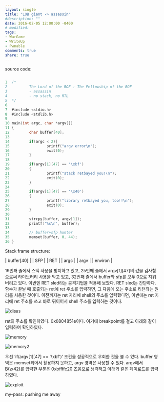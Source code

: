 ```yaml
---
layout: single
title: "LOB giant -> assassin"
#description: ""
date: 2016-02-05 12:00:00 -0400
# modified: 
tags: 
- WarGame
- WriteUp
- Pwnable
comments: true
share: true
---
```


source code:

```c

1  /*
2          The Lord of the BOF : The Fellowship of the BOF
3          - assassin
4          - no stack, no RTL
5  */
6  
7  #include <stdio.h>
8  #include <stdlib.h>
9  
10 main(int argc, char *argv[])
11 {
12         char buffer[40];
13 
14         if(argc < 2){
15                 printf("argv error\n");
16                 exit(0);
17         }
18 
19         if(argv[1][47] == '\xbf')
20         {
21                 printf("stack retbayed you!\n");
22                 exit(0);
23         }
24 
25         if(argv[1][47] == '\x40')
26         {
27                 printf("library retbayed you, too!!\n");
28                 exit(0);
29         }
30 
31         strcpy(buffer, argv[1]);
32         printf("%s\n", buffer);
33 
34         // buffer+sfp hunter
35         memset(buffer, 0, 44);
36 }

```

Stack frame structure:

| buffer[40] |
| SFP |
| RET |
| argc |
| argv |
| environ |

19번째 줄에서 스택 사용을 방지하고 있고, 25번째 줄에서 argv[1][47]의 값을 검사함으로써 라이브러리 사용을 막고 있고, 32번째 줄에서 buffer와 sfp를 모두 0으로 지워버리고 있다. 이번엔 RET sled라는 공격기법을 적용해 보았다.
RET sled는 간단하다. 함수가 끝날 때 호출되는 ret에 ret 주소를 입력하면, 그 다음에 오는 주소로 리턴되는 원리를 사용한 것이다. 이전까지는 ret 자리에 shell의 주소를 입력했다면, 이번에는 ret 자리에 ret 주소를 쓰고 바로 뒤이어서 shell 주소를 입력하는 것이다.

![disas]({{site.url}}{{site.baseurl}}/assets/images/2016-02-05-LOB-15/0.png)

ret의 주소를 확인하였다. 0x0804851e이다. 여기에 breakpoint를 걸고 아래와 같이 입력하여 확인하였다.

![memory]({{site.url}}{{site.baseurl}}/assets/images/2016-02-05-LOB-15/1.png)

![memory2]({{site.url}}{{site.baseurl}}/assets/images/2016-02-05-LOB-15/2.png)

우선 ‘if(argv[1][47] == '\xbf')’ 조건을 성공적으로 우회한 것을 볼 수 있다. buffer 영역은 memset되어서 활용하지 못하고, argv 영역은 사용할 수 있다. argv에서 B(\x42)를 입력한 부분은 0xbffffc20 즈음으로 생각하고 아래와 같은 페이로드를 입력하였다.

![exploit]({{site.url}}{{site.baseurl}}/assets/images/2016-02-05-LOB-15/3.png)


my-pass: pushing me away